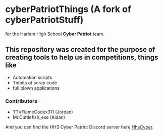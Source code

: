 # cyberPatriotThings (A fork of cyberPatriotStuff)
for the Harlem High School **Cyber Patriot** team.

## This repository was created for the purpose of creating tools to help us in competitions, things like
- Automation scripts
- Tidbits of scrap code
- full blown applications

### Contributors
- TTVFlameCodex311 (Jordan)
- Mr.Cuttlefish_exe (Aidan)

And you can find the HHS Cyber Patriot Discord server here [HhsCyber](https://discord.gg/4QcqdbB "Step up your game with a modern voice & text chat app. Crystal clear voice, multiple server and channel support, mobile apps, and more.").
